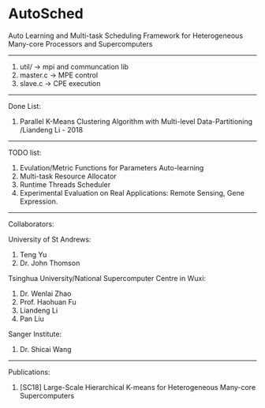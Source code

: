 # AutoSched
Auto Learning and Multi-task Scheduling Framework for Heterogeneous Many-core Processors and Supercomputers

----------
1) util/ -> mpi and communcation lib
2) master.c -> MPE control
3) slave.c -> CPE execution

----------
Done List: 
1) Parallel K-Means Clustering Algorithm with Multi-level Data-Partitioning
/Liandeng Li - 2018

----------
TODO list: 
1) Evulation/Metric Functions for Parameters Auto-learning
2) Multi-task Resource Allocator 
3) Runtime Threads Scheduler
4) Experimental Evaluation on Real Applications: Remote Sensing, Gene Expression. 

----------
Collaborators:

University of St Andrews: 
1) Teng Yu
2) Dr. John Thomson

Tsinghua University/National Supercomputer Centre in Wuxi: 
1) Dr. Wenlai Zhao
2) Prof. Haohuan Fu
3) Liandeng Li
4) Pan Liu

Sanger Institute:
1) Dr. Shicai Wang

----------
Publications: 
1) [SC18] Large-Scale Hierarchical K-means for Heterogeneous Many-core Supercomputers

